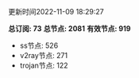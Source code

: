更新时间2022-11-09 18:29:27

**总订阅: 73**
**总节点: 2081**
**有效节点: 919**
- ss节点: 526
- v2ray节点: 271
- trojan节点: 122
